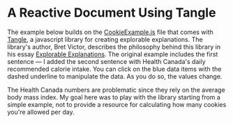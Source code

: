 # A Reactive Document Using Tangle
The example below builds on the [CookieExample.js](https://github.com/worrydream/Tangle/blob/master/Examples/CookieExample.js) file that comes with [Tangle](https://github.com/worrydream/Tangle/), a javascript library for creating explorable explanations. The library's author, Bret Victor, describes the philosophy behind this library in his essay [Explorable Explanations](http://worrydream.com/ExplorableExplanations/). The original example includes the first sentence — I added the second sentence with Health Canada's daily recommended calorie intake. You can click on the blue data items with the dashed underline to manipulate the data. As you do so, the values change.

The Health Canada numbers are problematic since they rely on the average body mass index. My goal here was to play with the library starting from a simple example, not to provide a resource for calculating how many cookies you're allowed per day.

